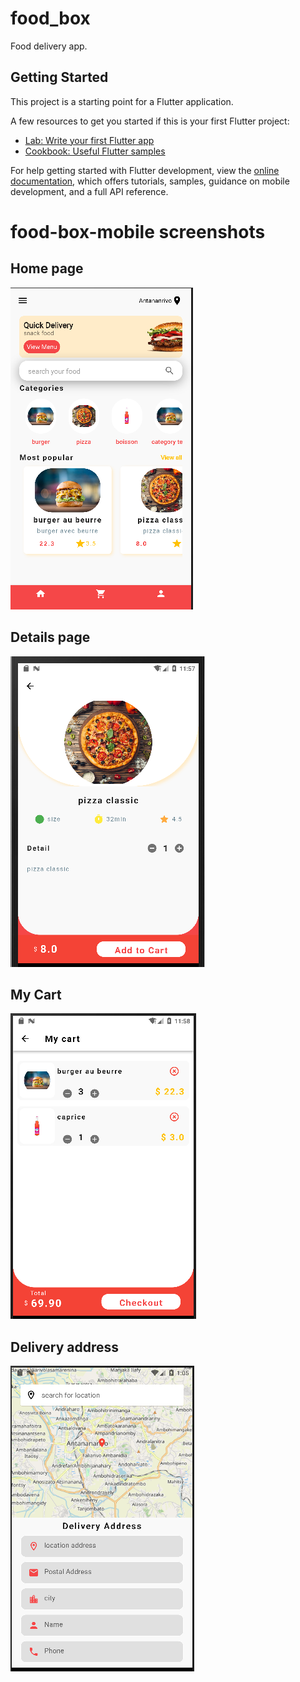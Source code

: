# food_box

Food delivery app.

## Getting Started

This project is a starting point for a Flutter application.

A few resources to get you started if this is your first Flutter project:

- [Lab: Write your first Flutter app](https://docs.flutter.dev/get-started/codelab)
- [Cookbook: Useful Flutter samples](https://docs.flutter.dev/cookbook)

For help getting started with Flutter development, view the
[online documentation](https://docs.flutter.dev/), which offers tutorials,
samples, guidance on mobile development, and a full API reference.
# food-box-mobile screenshots

## Home page
![alt text](https://github.com/marcodev05/food-box-mobile/blob/master/screenshots/foodbox.PNG)

## Details page

![alt text](https://github.com/marcodev05/food-box-mobile/blob/master/screenshots/details.PNG)

## My Cart
![alt text](https://github.com/marcodev05/food-box-mobile/blob/master/screenshots/mycart.PNG)

## Delivery address
![alt text](https://github.com/marcodev05/food-box-mobile/blob/master/screenshots/localisation%20adresse%20de%20livraison.PNG)
